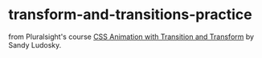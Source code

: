 # transform-and-transitions-practice

from Pluralsight's course [CSS Animation with Transition and Transform](https://app.pluralsight.com/library/courses/css-animation-with-transition-and-transform/table-of-contents) by Sandy Ludosky.
